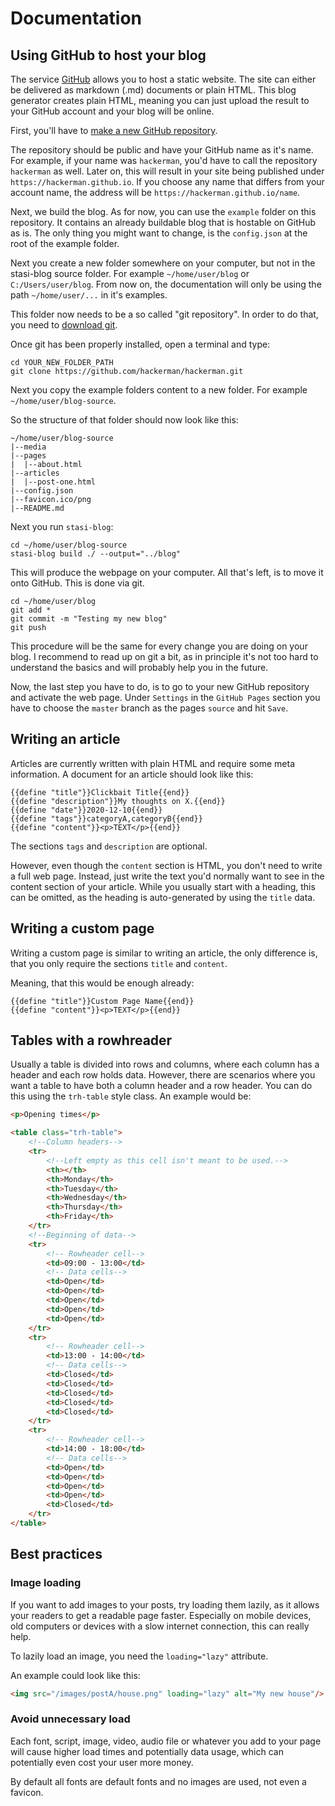 # Documentation

## Using GitHub to host your blog

The service [GitHub](https://github.com) allows you to host a static website.
The site can either be delivered as markdown (.md) documents or plain HTML.
This blog generator creates plain HTML, meaning you can just upload the result
to your GitHub account and your blog will be online.

First, you'll have to [make a new GitHub repository](https://github.com/new).

The repository should be public and have your GitHub name as it's name.
For example, if your name was `hackerman`, you'd have to call the repository
`hackerman` as well. Later on, this will result in your site being published
under `https://hackerman.github.io`. If you choose any name that differs from
your account name, the address will be `https://hackerman.github.io/name`.

Next, we build the blog. As for now, you can use the `example` folder on this
repository. It contains an already buildable blog that is hostable on GitHub
as is. The only thing you might want to change, is the `config.json` at the
root of the example folder.

Next you create a new folder somewhere on your computer, but not in the
stasi-blog source folder. For example `~/home/user/blog` or
`C:/Users/user/blog`. From now on, the documentation will only be using the
path `~/home/user/...` in it's examples.

This folder now needs to be a so called "git repository".
In order to do that, you need to [download git](https://git-scm.com/downloads).

Once git has been properly installed, open a terminal and type:

```
cd YOUR_NEW_FOLDER_PATH
git clone https://github.com/hackerman/hackerman.git
```

Next you copy the example folders content to a new folder. For example
`~/home/user/blog-source`.

So the structure of that folder should now look like this:

```plain
~/home/user/blog-source
|--media
|--pages
|  |--about.html
|--articles
|  |--post-one.html
|--config.json
|--favicon.ico/png
|--README.md
```

Next you run `stasi-blog`:

```
cd ~/home/user/blog-source
stasi-blog build ./ --output="../blog"
```

This will produce the webpage on your computer. All that's left, is to move
it onto GitHub. This is done via git.

```
cd ~/home/user/blog
git add *
git commit -m "Testing my new blog"
git push
```

This procedure will be the same for every change you are doing on your blog.
I recommend to read up on git a bit, as in principle it's not too hard to
understand the basics and will probably help you in the future.

Now, the last step you have to do, is to go to your new GitHub repository and
activate the web page. Under `Settings` in the `GitHub Pages` section you have
to choose the `master` branch as the pages `source` and hit `Save`.

## Writing an article

Articles are currently written with plain HTML and require some meta
information. A document for an article should look like this:

```
{{define "title"}}Clickbait Title{{end}}
{{define "description"}}My thoughts on X.{{end}}
{{define "date"}}2020-12-10{{end}}
{{define "tags"}}categoryA,categoryB{{end}}
{{define "content"}}<p>TEXT</p>{{end}}
```

The sections `tags` and `description` are optional.

However, even though the `content` section is HTML, you don't need to write
a full web page. Instead, just write the text you'd normally want to see in
the content section of your article. While you usually start with a
heading, this can be omitted, as the heading is auto-generated by using the
`title` data.

## Writing a custom page

Writing a custom page is similar to writing an article, the only difference
is, that you only require the sections `title` and `content`.

Meaning, that this would be enough already:

```
{{define "title"}}Custom Page Name{{end}}
{{define "content"}}<p>TEXT</p>{{end}}
```

## Tables with a rowhreader

Usually a table is divided into rows and columns, where each column has a
header and each row holds data. However, there are scenarios where you want
a table to have both a column header and a row header. You can do this using
the `trh-table` style class. An example would be:

```html
<p>Opening times</p>

<table class="trh-table">
    <!--Column headers-->
    <tr>
        <!--Left empty as this cell isn't meant to be used.-->
        <th></th>
        <th>Monday</th>
        <th>Tuesday</th>
        <th>Wednesday</th>
        <th>Thursday</th>
        <th>Friday</th>
    </tr>
    <!--Beginning of data-->
    <tr>
        <!-- Rowheader cell-->
        <td>09:00 - 13:00</td>
        <!-- Data cells-->
        <td>Open</td>
        <td>Open</td>
        <td>Open</td>
        <td>Open</td>
        <td>Open</td>
    </tr>
    <tr>
        <!-- Rowheader cell-->
        <td>13:00 - 14:00</td>
        <!-- Data cells-->
        <td>Closed</td>
        <td>Closed</td>
        <td>Closed</td>
        <td>Closed</td>
        <td>Closed</td>
    </tr>
    <tr>
        <!-- Rowheader cell-->
        <td>14:00 - 18:00</td>
        <!-- Data cells-->
        <td>Open</td>
        <td>Open</td>
        <td>Open</td>
        <td>Open</td>
        <td>Closed</td>
    </tr>
</table>
```

## Best practices

### Image loading

If you want to add images to your posts, try loading them lazily, as it
allows your readers to get a readable page faster. Especially on mobile
devices, old computers or devices with a slow internet connection, this
can really help.

To lazily load an image, you need the `loading="lazy"` attribute.

An example could look like this:

```html
<img src="/images/postA/house.png" loading="lazy" alt="My new house"/>
```

### Avoid unnecessary load

Each font, script, image, video, audio file or whatever you add to your
page will cause higher load times and potentially data usage, which can
potentially even cost your user more money.

By default all fonts are default fonts and no images are used, not even
a favicon.
